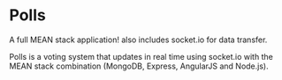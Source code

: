 Polls
=====

A full MEAN stack application! also includes socket.io for data transfer.

Polls is a voting system that updates in real time using socket.io with the MEAN stack combination (MongoDB, Express, AngularJS and Node.js).

